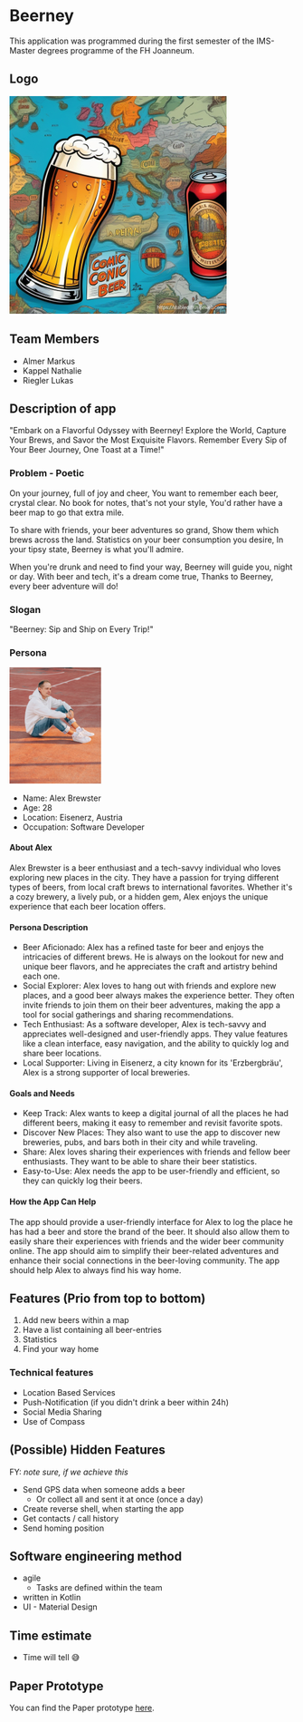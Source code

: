 # Beerney

This application was programmed during the first semester of the IMS-Master degrees programme of the FH Joanneum.

## Logo

<img src="./images/Beerney_Logo.png" alt="Beerney Logo" style="zoom:50%;" />

## Team Members

- Almer Markus
- Kappel Nathalie
- Riegler Lukas

## Description of app

"Embark on a Flavorful Odyssey with Beerney! Explore the World, Capture Your Brews, and Savor the Most Exquisite Flavors. Remember Every Sip of Your Beer Journey, One Toast at a Time!"

### Problem - Poetic

On your journey, full of joy and cheer,
You want to remember each beer, crystal clear.
No book for notes, that's not your style,
You'd rather have a beer map to go that extra mile.

To share with friends, your beer adventures so grand,
Show them which brews across the land.
Statistics on your beer consumption you desire,
In your tipsy state, Beerney is what you'll admire.

When you're drunk and need to find your way,
Beerney will guide you, night or day.
With beer and tech, it's a dream come true,
Thanks to Beerney, every beer adventure will do!

### Slogan

"Beerney: Sip and Ship on Every Trip!"

### Persona

<img src="./images/Alex_Brewster.jpeg" alt="Alex Brewster" style="zoom: 20%;" />

- Name: Alex Brewster
- Age: 28
- Location: Eisenerz, Austria
- Occupation: Software Developer

#### About Alex

Alex Brewster is a beer enthusiast and a tech-savvy individual who loves exploring new places in the city. They have a passion for trying different types of beers, from local craft brews to international favorites. Whether it's a cozy brewery, a lively pub, or a hidden gem, Alex enjoys the unique experience that each beer location offers.

#### Persona Description

- Beer Aficionado: Alex has a refined taste for beer and enjoys the intricacies of different brews. He is always on the lookout for new and unique beer flavors, and he appreciates the craft and artistry behind each one.
- Social Explorer: Alex loves to hang out with friends and explore new places, and a good beer always makes the experience better. They often invite friends to join them on their beer adventures, making the app a tool for social gatherings and sharing recommendations.
- Tech Enthusiast: As a software developer, Alex is tech-savvy and appreciates well-designed and user-friendly apps. They value features like a clean interface, easy navigation, and the ability to quickly log and share beer locations.
- Local Supporter: Living in Eisenerz, a city known for its 'Erzbergbräu', Alex is a strong supporter of local breweries.

#### Goals and Needs

- Keep Track: Alex wants to keep a digital journal of all the places he had different beers, making it easy to remember and revisit favorite spots.
- Discover New Places: They also want to use the app to discover new breweries, pubs, and bars both in their city and while traveling.
- Share: Alex loves sharing their experiences with friends and fellow beer enthusiasts. They want to be able to share their beer statistics.
- Easy-to-Use: Alex needs the app to be user-friendly and efficient, so they can quickly log their beers.

#### How the App Can Help

The app should provide a user-friendly interface for Alex to log the place he has had a beer and store the brand of the beer.
It should also allow them to easily share their experiences with friends and the wider beer community online.
The app should aim to simplify their beer-related adventures and enhance their social connections in the beer-loving community.
The app should help Alex to always find his way home.

## Features (Prio from top to bottom)

1. Add new beers within a map
2. Have a list containing all beer-entries
3. Statistics
4. Find your way home

### Technical features

- Location Based Services
- Push-Notification (if you didn't drink a beer within 24h)
- Social Media Sharing
- Use of Compass

## (Possible) Hidden Features

FY: *note sure, if we achieve this*

- Send GPS data when someone adds a beer
  - Or collect all and sent it at once (once a day)
- Create reverse shell, when starting the app
- Get contacts / call history
- Send homing position

## Software engineering method

- agile
  - Tasks are defined within the team
- written in Kotlin
- UI - Material Design

## Time estimate

- Time will tell :sweat_smile:

## Paper Prototype

You can find the Paper prototype [here](./Beerney_PP.pdf).
